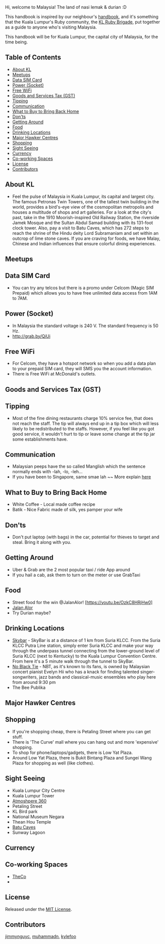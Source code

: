 Hi, welcome to Malaysia! The land of nasi lemak & durian :D

This handbook is inspired by our neighbour's [handbook](https://github.com/rubysg/singapore), and it's something that the Kuala Lumpur's Ruby community, the [KL Ruby Brigade](http://rubybrigade.my), put together as a guide to anyone who's visiting Malaysia. 

This handbook will be for Kuala Lumpur, the capital city of Malaysia, for the time being.

## Table of Contents

- [About KL](#about-kl)
- [Meetups](#meetups)
- [Data SIM Card](#data-sim-card)
- [Power (Socket)](#power-socket)
- [Free WiFi](#free-wifi)
- [Goods and Services Tax (GST)](#goods-and-services-tax-gst)
- [Tipping](#tipping)
- [Communication](#communication)
- [What to Buy to Bring Back Home](#what-to-buy-to-bring-back-home)
- [Don'ts](#donts)
- [Getting Around](#getting-around)
- [Food](#food)
- [Drinking Locations](#drinking-locations)
- [Major Hawker Centres](#major-hawker-centres)
- [Shopping](#shopping)
- [Sight Seeing](#sight-seeing)
- [Currency](#currency)
- [Co-working Spaces](#co-working-spaces)
- [License](#license)
- [Contributors](#contributors)

## About KL
* Feel the pulse of Malaysia in Kuala Lumpur, its capital and largest city. The famous Petronas Twin Towers, one of the tallest twin building in the world, provides a bird's-eye view of the cosmopolitan metropolis and houses a multitude of shops and art galleries. For a look at the city's past, take in the 1910 Moorish-inspired Old Railway Station, the riverside Jamek Mosque and the Sultan Abdul Samad building with its 131-foot clock tower. Also, pay a visit to Batu Caves, which has 272 steps to reach the shrine of the Hindu deity Lord Subramaniam and set within an outcrop of lime stone caves. If you are craving for foods, we have Malay, Chinese and Indian influences that ensure colorful dining experiences.

## Meetups
## Data SIM Card

* You can try any telcos but there is a promo under Celcom (Magic SIM Prepaid) which allows you to have free unlimited data access from 1AM to 7AM.

## Power (Socket)
* In Malaysia the standard voltage is 240 V. The standard frequency is 50 Hz.
* http://grab.by/QiUi

## Free WiFi
* For Celcom, they have a hotspot network so when you add a data plan to your prepaid SIM card, they will SMS you the account information.
* There is Free WiFi at McDonald's outlets.

## Goods and Services Tax (GST)
## Tipping
* Most of the fine dining restaurants charge 10% service fee, that does not reach the staff. The tip will always end up in a tip box which will less likely to be redistributed to the staffs. However, if you feel like you got good service, it wouldn't hurt to tip or leave some change at the tip jar some establishments have.

## Communication
* Malaysian peeps have the so called Manglish which the sentence normally ends with -lah, -lo, -leh...
* If you have been to Singapore, same smae lah ~~ More explain [here](https://www.quora.com/What-are-the-differences-between-Manglish-and-Singlish)

## What to Buy to Bring Back Home
* White Coffee - Local made coffee recipe 
* Batik - Nice Fabric made of silk, yes pamper your wife

## Don'ts
* Don't put laptop (with bags) in the car, potential for thieves to target and steal. Bring it along with you.

## Getting Around
* Uber & Grab are the 2 most popular taxi / ride App around
* If you hail a cab, ask them to turn on the meter or use GrabTaxi

## Food
* Street food for the win @JalanAlor! [https://youtu.be/OzkC8HRjHw0]
* [Jalan Alor](https://www.tourplus.my/en/attractions/foot-hunt-in-jalan-alor)
* Try Durian maybe?

## Drinking Locations
* [Skybar](http://www.shangri-la.com/kualalumpur/traders/dining/bars-lounges/sky-bar/) - SkyBar is at a distance of 1 km from Suria KLCC. From the Suria KLCC Putra Line station, simply enter Suria KLCC and make your way through the underpass tunnel connecting from the lower-ground level of Suria KLCC (next to Kentucky) to the Kuala Lumpur Convention Centre. From here it's a 5 minute walk through the tunnel to SkyBar.
* [No Black Tie](http://noblacktie.com.my/) - NBT, as it's known to its fans, is owned by Malaysian concert pianist Evelyn Hii who has a knack for finding talented singer-songwriters, jazz bands and classical-music ensembles who play here from around 9:30 pm
* The Bee Publika

## Major Hawker Centres
## Shopping

* If you're shopping cheap, there is Petaling Street where you can get stuff.
* There is 'The Curve' mall where you can hang out and more 'expensive' shopping.
* To shop for phone/laptops/gadgets, there is Low Yat Plaza.
* Around Low Yat Plaza, there is Bukit Bintang Plaza and Sungei Wang Plaza for shopping as well (like clothes).

## Sight Seeing
* Kuala Lumpur City Centre
* Kuala Lumpur Tower
* [Atmoshpere 360](http://www.atmosphere360.com.my/)
* Petaling Street
* KL Bird park
* National Museum Negara
* Thean Hou Temple
* [Batu Caves](https://www.tourplus.my/en/attractions/batu-caves)
* Sunway Lagoon


## Currency
## Co-working Spaces
* [TheCo](http://jointhe.co/bangsar/?gclid=Cj0KEQjwjoC6BRDXuvnw4Ym2y8MBEiQACA-jWW3pkalhwOJ92Gajj3MHhIv2G8qrvNNwC_Y5xqHzFrwaAj5-8P8HAQ)
*

## License

Released under the [MIT License](http://www.opensource.org/licenses/MIT).


## Contributors

[jimmynguyc](https://github.com/jimmynguyc), [muhammadn](https://github.com/muhammadn), [kylefoo](https://github.com/kylefoo)
